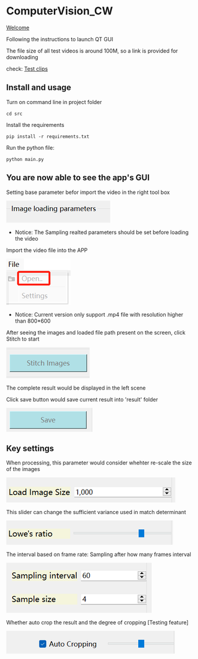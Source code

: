 # ComputerVision_CW

[Welcome](https://moodle.nottingham.ac.uk/login/index.php)

Following the instructions to launch QT GUI

The file size of all test videos is around 100M, so a link is provided for downloading

check: [Test clips](https://drive.google.com/file/d/1jK4H_lxSZ69t4TE1AyW6gVcV6FwTN3Kg/view?usp=sharing)

## Install and usage
 
Turn on command line in project folder

```
cd src
```

Install the requirements    

```
pip install -r requirements.txt
```
  
Run the python file:

```
python main.py
```

## You are now able to see the app's GUI

Setting base parameter befor import the video in the right tool box

![Right tool box](./md_imgs/rightBox.png)

- Notice: The Sampling realted parameters should be set before loading the video

Import the video file into the APP

![Import](./md_imgs/import.png)

- Notice: Current version only support .mp4 file with resolution higher than 800*600

After seeing the images and loaded file path present on the screen, click Stitch to start

![stitch](./md_imgs/button_stitch.png)

The complete result would be displayed in the left scene

Click save button would save current result into 'result' folder

![Save](./md_imgs/button_save.png)

## Key settings

When processing, this parameter would consider whehter re-scale the size of the images

![Re-size](./md_imgs/resize.png)

This slider can change the sufficient variance used in match determinant

![L-ratio](./md_imgs/lratio.png)

The interval based on frame rate: Sampling after how many frames interval

![Sampling](./md_imgs/sampling.png)

Whether auto crop the result and the degree of cropping [Testing feature]

![Auto cropping](./md_imgs/crop.png)
